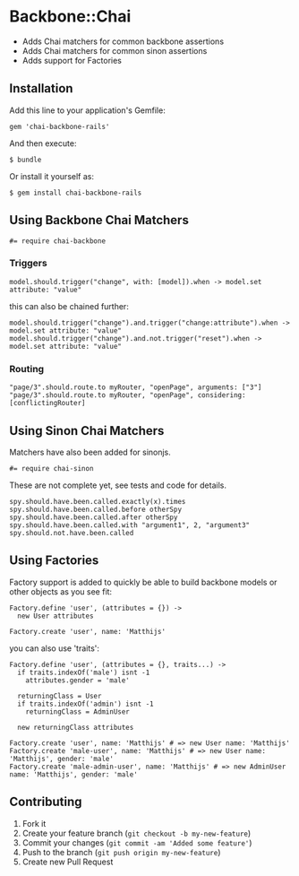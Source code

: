 Backbone::Chai
==============

- Adds Chai matchers for common backbone assertions
- Adds Chai matchers for common sinon assertions
- Adds support for Factories

Installation
------------

Add this line to your application's Gemfile:

    gem 'chai-backbone-rails'

And then execute:

    $ bundle

Or install it yourself as:

    $ gem install chai-backbone-rails

Using Backbone Chai Matchers
----------------------------

    #= require chai-backbone

### Triggers

    model.should.trigger("change", with: [model]).when -> model.set attribute: "value"

this can also be chained further:

    model.should.trigger("change").and.trigger("change:attribute").when -> model.set attribute: "value"
    model.should.trigger("change").and.not.trigger("reset").when -> model.set attribute: "value"

### Routing

    "page/3".should.route.to myRouter, "openPage", arguments: ["3"]
    "page/3".should.route.to myRouter, "openPage", considering: [conflictingRouter]

Using Sinon Chai Matchers
-------------------------

Matchers have also been added for sinonjs.

    #= require chai-sinon

These are not complete yet, see tests and code for details.

    spy.should.have.been.called.exactly(x).times
    spy.should.have.been.called.before otherSpy
    spy.should.have.been.called.after otherSpy
    spy.should.have.been.called.with "argument1", 2, "argument3"
    spy.should.not.have.been.called

Using Factories
--------------

Factory support is added to quickly be able to build backbone models or
other objects as you see fit:

    Factory.define 'user', (attributes = {}) ->
      new User attributes

    Factory.create 'user', name: 'Matthijs'

you can also use 'traits':

    Factory.define 'user', (attributes = {}, traits...) ->
      if traits.indexOf('male') isnt -1
        attributes.gender = 'male'

      returningClass = User
      if traits.indexOf('admin') isnt -1
        returningClass = AdminUser

      new returningClass attributes

    Factory.create 'user', name: 'Matthijs' # => new User name: 'Matthijs'
    Factory.create 'male-user', name: 'Matthijs' # => new User name: 'Matthijs', gender: 'male'
    Factory.create 'male-admin-user', name: 'Matthijs' # => new AdminUser name: 'Matthijs', gender: 'male'

Contributing
------------

1. Fork it
2. Create your feature branch (`git checkout -b my-new-feature`)
3. Commit your changes (`git commit -am 'Added some feature'`)
4. Push to the branch (`git push origin my-new-feature`)
5. Create new Pull Request
